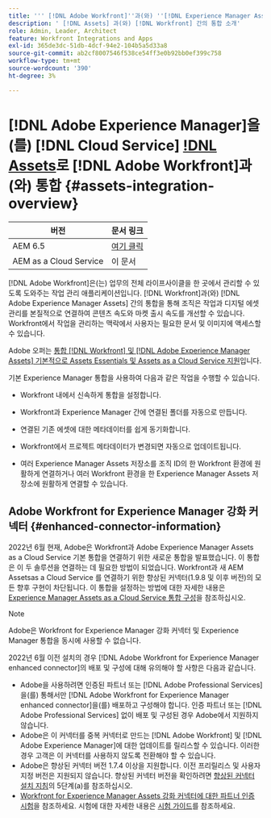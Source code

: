 ```yaml
---
title: ''' [!DNL Adobe Workfront]''과(와) ''[!DNL Experience Manager Assets] 통합'
description: ' [!DNL Assets] 과(와) [!DNL Workfront] 간의 통합 소개'
role: Admin, Leader, Architect
feature: Workfront Integrations and Apps
exl-id: 365de3dc-51db-4dcf-94e2-104b5a5d33a8
source-git-commit: ab2cf8007546f538ce54ff3e0b92bb0ef399c758
workflow-type: tm+mt
source-wordcount: '390'
ht-degree: 3%

---
```


# [!DNL Adobe Experience Manager]을(를) [!DNL Cloud Service] [!DNL Assets](으)로 [!DNL Adobe Workfront]과(와) 통합 {#assets-integration-overview}

| 버전 | 문서 링크 |
| -------- | ---------------------------- |
| AEM 6.5 | [여기 클릭](https://experienceleague.adobe.com/docs/experience-manager-65/assets/integrations/workfront-integrations.html) |
| AEM as a Cloud Service | 이 문서 |

[!DNL Adobe Workfront]은(는) 업무의 전체 라이프사이클을 한 곳에서 관리할 수 있도록 도와주는 작업 관리 애플리케이션입니다. [!DNL Workfront]과(와) [!DNL Adobe Experience Manager Assets] 간의 통합을 통해 조직은 작업과 디지털 에셋 관리를 본질적으로 연결하여 콘텐츠 속도와 마켓 출시 속도를 개선할 수 있습니다. Workfront에서 작업을 관리하는 맥락에서 사용자는 필요한 문서 및 이미지에 액세스할 수 있습니다.

Adobe 오퍼는 [통합 [!DNL Workfront] 및 [!DNL Adobe Experience Manager Assets] 기본적으로 Assets Essentials 및 Assets as a Cloud Service 지원](https://experienceleague.adobe.com/docs/workfront/using/documents/wf-aem-integrations/wf-aem-essentials/aem-asset-integrations.html)입니다.

기본 Experience Manager 통합을 사용하여 다음과 같은 작업을 수행할 수 있습니다.

* Workfront 내에서 신속하게 통합을 설정합니다.

* Workfront과 Experience Manager 간에 연결된 폴더를 자동으로 만듭니다.

* 연결된 기존 에셋에 대한 메타데이터를 쉽게 동기화합니다.

* Workfront에서 프로젝트 메타데이터가 변경되면 자동으로 업데이트됩니다.

* 여러 Experience Manager Assets 저장소를 조직 ID의 한 Workfront 환경에 원활하게 연결하거나 여러 Workfront 환경을 한 Experience Manager Assets 저장소에 원활하게 연결할 수 있습니다.


## Adobe Workfront for Experience Manager 강화 커넥터 {#enhanced-connector-information}


2022년 6월 현재, Adobe은 Workfront과 Adobe Experience Manager Assets as a Cloud Service 기본 통합을 연결하기 위한 새로운 통합을 발표했습니다. 이 통합은 이 두 솔루션을 연결하는 데 필요한 방법이 되었습니다. Workfront과 새 AEM Assetsas a Cloud Service 를 연결하기 위한 향상된 커넥터(1.9.8 및 이후 버전)의 모든 향후 구현이 차단됩니다. 이 통합을 설정하는 방법에 대한 자세한 내용은 [Experience Manager Assets as a Cloud Service 통합 구성](workfront-connector-configure.md)을 참조하십시오.

>[!NOTE]
>
>Adobe은 Workfront for Experience Manager 강화 커넥터 및 Experience Manager 통합을 동시에 사용할 수 없습니다.

2022년 6월 이전 설치의 경우 [!DNL Adobe Workfront for Experience Manager enhanced connector]의 배포 및 구성에 대해 유의해야 할 사항은 다음과 같습니다.

* Adobe을 사용하려면 인증된 파트너 또는 [!DNL Adobe Professional Services]을(를) 통해서만 [!DNL Adobe Workfront for Experience Manager enhanced connector]을(를) 배포하고 구성해야 합니다. 인증 파트너 또는 [!DNL Adobe Professional Services] 없이 배포 및 구성된 경우 Adobe에서 지원하지 않습니다.
* Adobe은 이 커넥터를 중복 커넥터로 만드는 [!DNL Adobe Workfront] 및 [!DNL Adobe Experience Manager]에 대한 업데이트를 릴리스할 수 있습니다. 이러한 경우 고객은 이 커넥터를 사용하지 않도록 전환해야 할 수 있습니다.
* Adobe은 향상된 커넥터 버전 1.7.4 이상을 지원합니다. 이전 프리릴리스 및 사용자 지정 버전은 지원되지 않습니다. 향상된 커넥터 버전을 확인하려면 [향상된 커넥터 설치 지침](workfront-connector-install.md)의 5단계(a)를 참조하십시오.
* [Workfront for Experience Manager Assets 강화 커넥터에 대한 파트너 인증 시험](https://solutionpartners.adobe.com/solution-partners/home/applications/experience_cloud/workfront/journey/dev_core.html)을 참조하세요. 시험에 대한 자세한 내용은 [시험 가이드](https://express.adobe.com/page/Tc7Mq6zLbPFy8/)를 참조하세요.